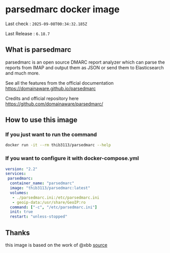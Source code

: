 # parsedmarc docker image
Last check : <!-- START last_run_sync -->`2025-09-08T00:34:32.185Z`<!-- END last_run_sync -->

Last Release : <!-- START latest_release_version -->`6.18.7`<!-- END latest_release_version -->


## What is parsedmarc

parsedmarc is an open source DMARC report analyzer which can parse
the reports from IMAP and output them as JSON or send
them to Elasticsearch and much more.

See all the features from the official documentation <https://domainaware.github.io/parsedmarc>

Credits and official repository here <https://github.com/domainaware/parsedmarc/>

## How to use this image

### If you just want to run the command

```sh
docker run -it --rm thib3113/parsedmarc --help
```

### If you want to configure it with docker-compose.yml

```yml
version: "2.2"
services:
 parsedmarc:
  container_name: "parsedmarc"
  image: "thib3113/parsedmarc:latest"
  volumes:
   - ./parsedmarc.ini:/etc/parsedmarc.ini
   - geoip-data:/usr/share/GeoIP:ro
  command: ["-c", "/etc/parsedmarc.ini"]
  init: true
  restart: "unless-stopped"
```


## Thanks
this image is based on the work of @xbb [source](https://github.com/xbb/parsedmarc-docker)
